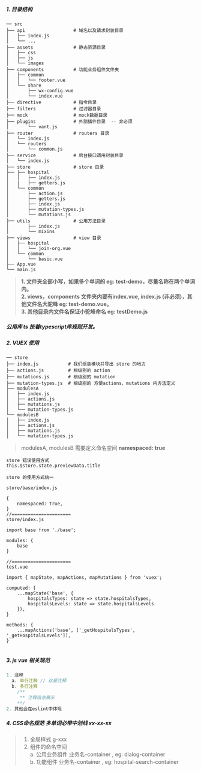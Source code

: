 ##### 1. 目录结构
    ── src
    ├── api                  # 域名以及请求封装目录
    │   ├── index.js
    │   └── ...
    ├── assets               # 静态资源目录
    │   ├── css
    │   ├── js
    │   └── images
    ├── components           # 功能业务组件文件夹
    │   ├── common
    │   │   └── footer.vue
    │   └── share            
    │       ├── wx-config.vue   
    │       └── index.vue
    ├── directive            # 指令目录
    ├── filters              # 过滤器目录
    ├── mock                 # mock数据目录
    ├── plugins              # 外部插件目录  -- 非必须
    │       └── vant.js
    ├── router               # routers 目录
    │   └── index.js
    │   └── routers
    │       └── common.js
    ├── service              # 后台接口调用封装目录
    │   └── index.js
    ├── store                # store 目录
    ├── ├── hospital 
    │   │   ├── index.js
    │   |   ├── getters.js
    │   └── common
    │       ├── action.js
    │       ├── getters.js
    │       ├── index.js
    │       ├── mutation-types.js
    │       └── mutations.js
    ├── utils                # 公用方法目录
    │       ├── index.js
    │       └── mixins
    ├── views                # view 目录
    │   ├── hospital
    │   │   └── join-org.vue
    │   └── common
    │       └── basic.vue
    ├── App.vue
    └── main.js

> **1. 文件夹全部小写，如果多个单词的 eg: test-demo，尽量名称在两个单词内。**  
> **2. views，components 文件夹内要有index.vue, index.js (非必须)，其他文件名大驼峰 eg: test-demo.vue。**  
> **3. 其他目录内文件名保证小驼峰命名 eg: testDemo.js**

##### 公用库 ts 按着typescript库规则开发。

##### 2. VUEX 使用
    ── store
    ├── index.js           # 我们组装模块并导出 store 的地方
    ├── actions.js         # 根级别的 action
    ├── mutations.js       # 根级别的 mutation
    ├── mutation-types.js  # 根级别的 方便actions，mutations 内方法定义
    ├── modulesA
    │   ├── index.js           
    │   ├── actions.js         
    │   ├── mutations.js       
    │   └── mutation-types.js
    └── modulesB
    │   ├── index.js           
    │   ├── actions.js         
    │   ├── mutations.js       
    │   └── mutation-types.js
> modulesA, modulesB 需要定义命名空间 **namespaced: true**

```
store 错误使用方式
this.$store.state.previewData.title

store 的使用方式统一

store/base/index.js

{
    namespaced: true,
}
//======================
store/index.js

import base from './base';

modules: {
    base
}

//======================
test.vue

import { mapState, mapActions, mapMutations } from 'vuex';

computed: {
    ...mapState('base', {
        hospitalsTypes: state => state.hospitalsTypes,
        hospitalsLevels: state => state.hospitalsLevels
    }),
}

methods: {
    ...mapActions('base', ['_getHospitalsTypes', '_getHospitalsLevels']),
}


```

##### 3. js vue 相关规范 
```javascript
1. 注释
  a. 单行注释 // 这是注释
  b. 多行注释 
    /** 
     ** 注释信息展示 
    **/
2. 其他会在eslint中体现
```
##### 4. CSS命名规范 多单词必带中划线 xx-xx-xx
> 1. 全局样式 g-xxx
> 2. 组件的命名空间  
>   a. 公用业务组件 业务名-container , eg: dialog-container  
>   b. 功能组件     业务名-container , eg: hospital-search-container